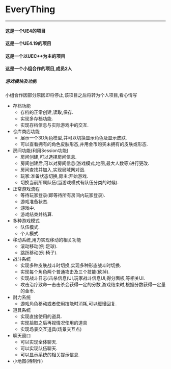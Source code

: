 # EveryThing

------

#### **这是一个UE4的项目**

#### **这是一个UE4.19的项目**

#### **这是一个以UEC++为主的项目**

#### **这是一个小组合作的项目,成员2人**

##### **游戏模块及功能**


小组合作因部分原因即将停止,该项目之后将转为个人项目,看心情写

- 存档功能 
    - 存档的正常创建,读取,保存.
    - 实现多存档功能.
    - 实现存档信息与实际游戏中的交互.
- 仓库商店功能
    - 展示一个3D角色模型,并可以切换显示角色及显示皮肤.
    - 可以查看拥有的角色皮肤形态,并用金币购买未拥有的皮肤或形态.
- 房间功能(利用Session功能)
    - 房间创建,可以选择房间信息.
    - 房间创建后,可以对房间信息(游戏模式,地图,最大人数等)进行更改.
    - 房间查找并加入,实现局域网对战.
    - 玩家:准备状态切换,房主:开始游戏.
    - 切换当前所属队伍(当游戏模式有队伍分类的时候).
- 正常游戏流程
    - 等待玩家登录(即等待所有房间内玩家登录).
    - 游戏准备状态.
    - 游戏中.
    - 游戏结束并结算.
- 多种游戏模式
    - 队伍模式.
    - 个人模式.
- 移动系统,用力实现移动的相关功能
    - 滚动移动(例:足球).
    - 跳跃移动(例:椅子).
- 战斗系统
    - 实现多种皮肤战斗时切换,实现多种形态战斗时切换.
    - 实现每个角色两个普通攻击及三个技能(砍掉).
	- 实现战斗日志(击杀信息)UI,玩家战斗信息UI,得分面板,等相关UI.
	- 攻击治疗致命一击击杀会获得一定的分数,游戏结束时,根据分数获得一定量的金币.
- 耐力系统
    - 游戏角色移动或者使用技能时消耗,可以缓慢回复.
- 道具系统
	- 实现直接使用的道具.
	- 实现拾取之后再视情况使用的道具
	- 实现场景交互道具(场景交互点)
- 聊天窗口
    - 可以实现全体聊天.
    - 可以实现队伍聊天.
    - 可以显示系统的相关提示信息.
- 小地图(待制作)